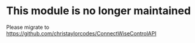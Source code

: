 # This module is no longer maintained

Please migrate to https://github.com/christaylorcodes/ConnectWiseControlAPI
